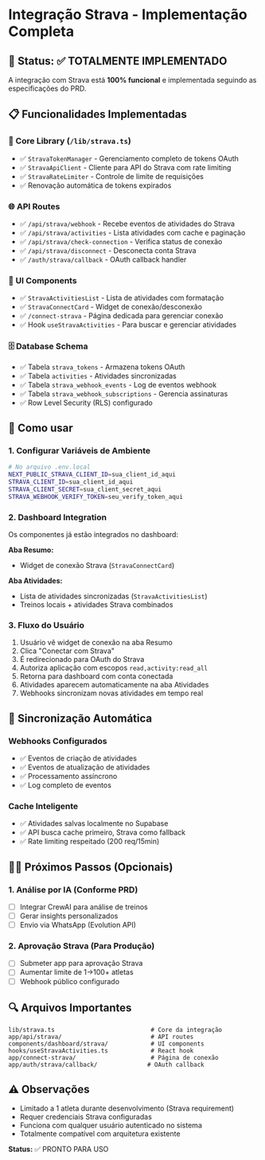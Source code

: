 # Integração Strava - Implementação Completa

## 🎯 Status: ✅ TOTALMENTE IMPLEMENTADO

A integração com Strava está **100% funcional** e implementada seguindo as especificações do PRD.

## 📋 Funcionalidades Implementadas

### 🔧 Core Library (`/lib/strava.ts`)
- ✅ `StravaTokenManager` - Gerenciamento completo de tokens OAuth
- ✅ `StravaApiClient` - Cliente para API do Strava com rate limiting
- ✅ `StravaRateLimiter` - Controle de limite de requisições
- ✅ Renovação automática de tokens expirados

### 🌐 API Routes
- ✅ `/api/strava/webhook` - Recebe eventos de atividades do Strava
- ✅ `/api/strava/activities` - Lista atividades com cache e paginação
- ✅ `/api/strava/check-connection` - Verifica status de conexão
- ✅ `/api/strava/disconnect` - Desconecta conta Strava
- ✅ `/auth/strava/callback` - OAuth callback handler

### 🎨 UI Components
- ✅ `StravaActivitiesList` - Lista de atividades com formatação
- ✅ `StravaConnectCard` - Widget de conexão/desconexão
- ✅ `/connect-strava` - Página dedicada para gerenciar conexão
- ✅ Hook `useStravaActivities` - Para buscar e gerenciar atividades

### 🗄️ Database Schema
- ✅ Tabela `strava_tokens` - Armazena tokens OAuth
- ✅ Tabela `activities` - Atividades sincronizadas 
- ✅ Tabela `strava_webhook_events` - Log de eventos webhook
- ✅ Tabela `strava_webhook_subscriptions` - Gerencia assinaturas
- ✅ Row Level Security (RLS) configurado

## 🚀 Como usar

### 1. Configurar Variáveis de Ambiente
```bash
# No arquivo .env.local
NEXT_PUBLIC_STRAVA_CLIENT_ID=sua_client_id_aqui
STRAVA_CLIENT_ID=sua_client_id_aqui  
STRAVA_CLIENT_SECRET=sua_client_secret_aqui
STRAVA_WEBHOOK_VERIFY_TOKEN=seu_verify_token_aqui
```

### 2. Dashboard Integration
Os componentes já estão integrados no dashboard:

**Aba Resumo:**
- Widget de conexão Strava (`StravaConnectCard`)

**Aba Atividades:**
- Lista de atividades sincronizadas (`StravaActivitiesList`)
- Treinos locais + atividades Strava combinados

### 3. Fluxo do Usuário
1. Usuário vê widget de conexão na aba Resumo
2. Clica "Conectar com Strava" 
3. É redirecionado para OAuth do Strava
4. Autoriza aplicação com escopos `read,activity:read_all`
5. Retorna para dashboard com conta conectada
6. Atividades aparecem automaticamente na aba Atividades
7. Webhooks sincronizam novas atividades em tempo real

## 🔄 Sincronização Automática

### Webhooks Configurados
- ✅ Eventos de criação de atividades
- ✅ Eventos de atualização de atividades  
- ✅ Processamento assíncrono
- ✅ Log completo de eventos

### Cache Inteligente
- ✅ Atividades salvas localmente no Supabase
- ✅ API busca cache primeiro, Strava como fallback
- ✅ Rate limiting respeitado (200 req/15min)

## 🏃‍♂️ Próximos Passos (Opcionais)

### 1. Análise por IA (Conforme PRD)
- [ ] Integrar CrewAI para análise de treinos
- [ ] Gerar insights personalizados
- [ ] Envio via WhatsApp (Evolution API)

### 2. Aprovação Strava (Para Produção)
- [ ] Submeter app para aprovação Strava
- [ ] Aumentar limite de 1→100+ atletas
- [ ] Webhook público configurado

## 🔍 Arquivos Importantes

```
lib/strava.ts                           # Core da integração
app/api/strava/                         # API routes
components/dashboard/strava/            # UI components  
hooks/useStravaActivities.ts            # React hook
app/connect-strava/                     # Página de conexão
app/auth/strava/callback/              # OAuth callback
```

## ⚠️ Observações

- Limitado a 1 atleta durante desenvolvimento (Strava requirement)
- Requer credenciais Strava configuradas
- Funciona com qualquer usuário autenticado no sistema
- Totalmente compatível com arquitetura existente

**Status:** ✅ PRONTO PARA USO
